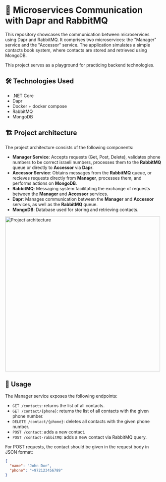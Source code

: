 # :whale: Microservices Communication with Dapr and RabbitMQ

This repository showcases the communication between microservices using Dapr and RabbitMQ. It comprises two microservices: the "Manager" service and the "Accessor" service. The application simulates a simple contacts book system, where contacts are stored and retrieved using MongoDB.

This project serves as a playground for practicing backend technologies.

## :hammer_and_wrench: Technologies Used

- .NET Core
- Dapr
- Docker + docker compose
- RabbitMQ
- MongoDB

## :building_construction: Project architecture

The project architecture consists of the following components:

- **Manager Service**: Accepts requests (Get, Post, Delete), validates phone numbers to be correct israeli numbers, processes them to the **RabbitMQ** queue or directly to **Accessor** via **Dapr**.
- **Accessor Service**: Obtains messages from the **RabbitMQ** queue, or recieves requests directly from **Manager**, processes them, and performs actions on **MongoDB**.
- **RabbitMQ**: Messaging system facilitating the exchange of requests between the **Manager** and **Accessor** services.
- **Dapr**: Manages communication between the **Manager** and **Accessor** services, as well as the **RabbitMQ** queue.
- **MongoDB**: Database used for storing and retrieving contacts.

<img src="https://github.com/ek-popkova/contacts/assets/111788752/eaa76054-2993-4eae-9ff2-7a5ead898e5c" alt="Project architecture" width="500">



## :rocket: Usage

The Manager service exposes the following endpoints:

- `GET /contacts`: returns the list of all contacts.
- `GET /contact/{phone}`: returns the list of all contacts with the given phone number.
- `DELETE /contact/{phone}`: deletes all contacts with the given phone number.
- `POST /contact`: adds a new contact. 
- `POST /contact-rabbitMQ`: adds a new contact via RabbitMQ query.

For POST requests, the contact should be given in the request body in JSON format:

```json
{
  "name": "John Doe",
  "phone": "+972123456789"
}
```

